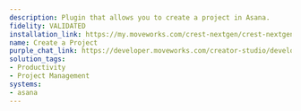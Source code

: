 ```yaml
---
description: Plugin that allows you to create a project in Asana.
fidelity: VALIDATED
installation_link: https://my.moveworks.com/crest-nextgen/crest-nextgen/home?externalAssetId=76c9ad36-bb74-456a-a36e-4e51ff9dd36f
name: Create a Project
purple_chat_link: https://developer.moveworks.com/creator-studio/developer-tools/purple-chat?conversation=%7B%22startTimestamp%22%3A%2211%3A43+AM%22%2C%22messages%22%3A%5B%7B%22parts%22%3A%5B%7B%22richText%22%3A%22I+want+to+create+a+project+in+Asana%22%7D%5D%2C%22role%22%3A%22user%22%7D%2C%7B%22parts%22%3A%5B%7B%22richText%22%3A%22Okay%2C+let%27s+create+a+new+project+in+%3Cb%3EAsana%3C%2Fb%3E.++What+would+you+like+to+name+the+project%3F%22%7D%5D%2C%22role%22%3A%22assistant%22%7D%2C%7B%22parts%22%3A%5B%7B%22richText%22%3A%22Project+Phoenix%22%7D%5D%2C%22role%22%3A%22user%22%7D%2C%7B%22parts%22%3A%5B%7B%22richText%22%3A%22Got+it.+And+which+team+should+this+project+belong+to%3F%22%7D%5D%2C%22role%22%3A%22assistant%22%7D%2C%7B%22parts%22%3A%5B%7B%22richText%22%3A%22The+Marketing+Team%22%7D%5D%2C%22role%22%3A%22user%22%7D%2C%7B%22parts%22%3A%5B%7B%22richText%22%3A%22Okay%2C+and+what+is+the+due+date%3F%22%7D%5D%2C%22role%22%3A%22assistant%22%7D%2C%7B%22parts%22%3A%5B%7B%22richText%22%3A%22December+31%2C+2024%22%7D%5D%2C%22role%22%3A%22user%22%7D%2C%7B%22parts%22%3A%5B%7B%22richText%22%3A%22%3Cp%3EOkay%2C+I%27m+ready+to+create+the+%3Cstrong%3EProject+Phoenix%3C%2Fstrong%3E+project.%26nbsp%3B%3C%2Fp%3E%5Cn%3Cp%3E%3Cstrong%3EProject+Name%3C%2Fstrong%3E%3A+Project+Phoenix%26nbsp%3B%3C%2Fp%3E%5Cn%3Cp%3E%3Cstrong%3ETeam%3C%2Fstrong%3E%3A+Marketing+Team%26nbsp%3B%3C%2Fp%3E%5Cn%3Cp%3E%3Cstrong%3EDue+Date%3C%2Fstrong%3E%3A+December+31%2C+2024%26nbsp%3B%3C%2Fp%3E%5Cn%3Cp%3EDoes+this+look+right%3F%3C%2Fp%3E%22%7D%5D%2C%22role%22%3A%22assistant%22%7D%2C%7B%22parts%22%3A%5B%7B%22buttons%22%3A%5B%7B%22buttonText%22%3A%22Confirm%22%2C%22style%22%3A%22filled%22%7D%2C%7B%22buttonText%22%3A%22Edit%22%2C%22style%22%3A%22outlined%22%7D%2C%7B%22buttonText%22%3A%22Cancel%22%2C%22style%22%3A%22outlined%22%7D%5D%7D%5D%2C%22role%22%3A%22assistant%22%7D%2C%7B%22parts%22%3A%5B%7B%22richText%22%3A%22Confirm%22%7D%5D%2C%22role%22%3A%22user%22%7D%2C%7B%22parts%22%3A%5B%7B%22richText%22%3A%22Okay%2C+creating+the+project...%22%7D%2C%7B%22reasoningSteps%22%3A%5B%7B%22richText%22%3A%22Creating+project+in+Asana...%22%2C%22status%22%3A%22pending%22%7D%5D%7D%5D%2C%22role%22%3A%22assistant%22%7D%2C%7B%22parts%22%3A%5B%7B%22richText%22%3A%22I%27ve+created+the+%5C%22Project+Phoenix%5C%22+project+in+Asana%21%22%7D%2C%7B%22citations%22%3A%5B%7B%22citationTitle%22%3A%22Project+Phoenix%22%2C%22connectorName%22%3A%22asana%22%7D%5D%7D%5D%2C%22role%22%3A%22assistant%22%7D%5D%7D
solution_tags:
- Productivity
- Project Management
systems:
- asana
---
```

